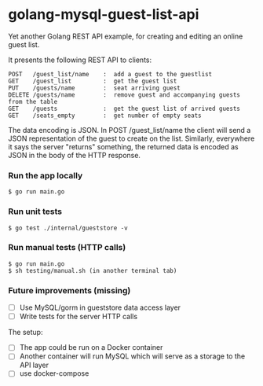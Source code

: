 # golang-mysql-guest-list-api

Yet another Golang REST API example, for creating and editing an online guest list.

It presents the following REST API to clients:

```
POST   /guest_list/name    :  add a guest to the guestlist
GET    /guest_list         :  get the guest list
PUT    /guests/name        :  seat arriving guest
DELETE /guests/name        :  remove guest and accompanying guests from the table
GET    /guests             :  get the guest list of arrived guests
GET    /seats_empty        :  get number of empty seats
```

The data encoding is JSON. In POST /guest_list/name the client will send a JSON representation of the guest to create on the list. Similarly, everywhere it says the server "returns" something, the returned data is encoded as JSON in the body of the HTTP response.

### Run the app locally

```
$ go run main.go
```

### Run unit tests

```
$ go test ./internal/gueststore -v
```

### Run manual tests (HTTP calls)

```
$ go run main.go
$ sh testing/manual.sh (in another terminal tab)
```

### Future improvements (missing)

- [ ] Use MySQL/gorm in gueststore data access layer
- [ ] Write tests for the server HTTP calls

The setup:
- [ ] The app could be run on a Docker container
- [ ] Another container will run MySQL which will serve as a storage to the API layer
- [ ] use docker-compose
